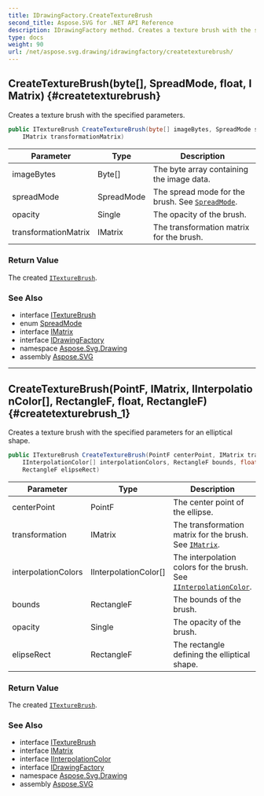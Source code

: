 ```yaml
---
title: IDrawingFactory.CreateTextureBrush
second_title: Aspose.SVG for .NET API Reference
description: IDrawingFactory method. Creates a texture brush with the specified parameters
type: docs
weight: 90
url: /net/aspose.svg.drawing/idrawingfactory/createtexturebrush/
---
```

## CreateTextureBrush(byte[], SpreadMode, float, IMatrix) {#createtexturebrush}

Creates a texture brush with the specified parameters.

```csharp
public ITextureBrush CreateTextureBrush(byte[] imageBytes, SpreadMode spreadMode, float opacity, 
    IMatrix transformationMatrix)
```

| Parameter | Type | Description |
| --- | --- | --- |
| imageBytes | Byte[] | The byte array containing the image data. |
| spreadMode | SpreadMode | The spread mode for the brush. See [`SpreadMode`](../../spreadmode/). |
| opacity | Single | The opacity of the brush. |
| transformationMatrix | IMatrix | The transformation matrix for the brush. |

### Return Value

The created [`ITextureBrush`](../../itexturebrush/).

### See Also

* interface [ITextureBrush](../../itexturebrush/)
* enum [SpreadMode](../../spreadmode/)
* interface [IMatrix](../../imatrix/)
* interface [IDrawingFactory](../)
* namespace [Aspose.Svg.Drawing](../../../aspose.svg.drawing/)
* assembly [Aspose.SVG](../../../)

---

## CreateTextureBrush(PointF, IMatrix, IInterpolationColor[], RectangleF, float, RectangleF) {#createtexturebrush_1}

Creates a texture brush with the specified parameters for an elliptical shape.

```csharp
public ITextureBrush CreateTextureBrush(PointF centerPoint, IMatrix transformation, 
    IInterpolationColor[] interpolationColors, RectangleF bounds, float opacity, 
    RectangleF elipseRect)
```

| Parameter | Type | Description |
| --- | --- | --- |
| centerPoint | PointF | The center point of the ellipse. |
| transformation | IMatrix | The transformation matrix for the brush. See [`IMatrix`](../../imatrix/). |
| interpolationColors | IInterpolationColor[] | The interpolation colors for the brush. See [`IInterpolationColor`](../../iinterpolationcolor/). |
| bounds | RectangleF | The bounds of the brush. |
| opacity | Single | The opacity of the brush. |
| elipseRect | RectangleF | The rectangle defining the elliptical shape. |

### Return Value

The created [`ITextureBrush`](../../itexturebrush/).

### See Also

* interface [ITextureBrush](../../itexturebrush/)
* interface [IMatrix](../../imatrix/)
* interface [IInterpolationColor](../../iinterpolationcolor/)
* interface [IDrawingFactory](../)
* namespace [Aspose.Svg.Drawing](../../../aspose.svg.drawing/)
* assembly [Aspose.SVG](../../../)
